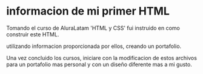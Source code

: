 <h1>informacion de mi primer HTML</h1>

Tomando el curso de AluraLatam 'HTML y CSS' fui instruido en como construir este HTML. 

utilizando informacion proporcionada por ellos, creando un portafolio. 

Una vez concluido los cursos, iniciare con la modificacion de estos archivos para un portafolio mas personal y
con un diseño diferente mas a mi gusto.